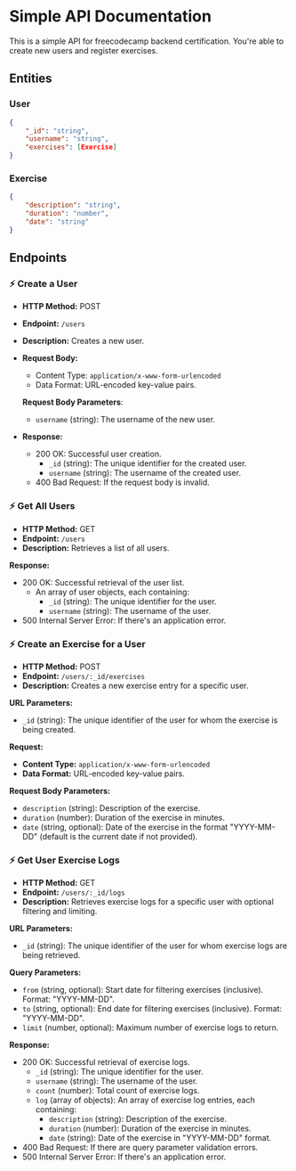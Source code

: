 # Simple API Documentation

This is a simple API for freecodecamp backend certification. You're able to create new users and register exercises.

## Entities

### User
```json
{
    "_id": "string",
    "username": "string",
    "exercises": [Exercise]
}
```

### Exercise
```json
{
    "description": "string",
    "duration": "number",
    "date": "string"
}
```

## Endpoints

### ⚡️ Create a User

- **HTTP Method:** POST
- **Endpoint:** `/users`
- **Description:** Creates a new user.
- **Request Body:**
  - Content Type: `application/x-www-form-urlencoded`
  - Data Format: URL-encoded key-value pairs.

  **Request Body Parameters**:
  - `username` (string): The username of the new user.

- **Response:**
  - 200 OK: Successful user creation.
    - `_id` (string): The unique identifier for the created user.
    - `username` (string): The username of the created user.
  - 400 Bad Request: If the request body is invalid.

### ⚡️ Get All Users

- **HTTP Method:** GET
- **Endpoint:** `/users`
- **Description:** Retrieves a list of all users.

**Response:**

- 200 OK: Successful retrieval of the user list.
  - An array of user objects, each containing:
    - `_id` (string): The unique identifier for the user.
    - `username` (string): The username of the user.
- 500 Internal Server Error: If there's an application error.

### ⚡️ Create an Exercise for a User

- **HTTP Method:** POST
- **Endpoint:** `/users/:_id/exercises`
- **Description:** Creates a new exercise entry for a specific user.

**URL Parameters:**
- `_id` (string): The unique identifier of the user for whom the exercise is being created.

**Request:**

- **Content Type:** `application/x-www-form-urlencoded`
- **Data Format:** URL-encoded key-value pairs.

**Request Body Parameters:**
- `description` (string): Description of the exercise.
- `duration` (number): Duration of the exercise in minutes.
- `date` (string, optional): Date of the exercise in the format "YYYY-MM-DD" (default is the current date if not provided).

### ⚡️ Get User Exercise Logs

- **HTTP Method:** GET
- **Endpoint:** `/users/:_id/logs`
- **Description:** Retrieves exercise logs for a specific user with optional filtering and limiting.

**URL Parameters:**
- `_id` (string): The unique identifier of the user for whom exercise logs are being retrieved.

**Query Parameters:**
- `from` (string, optional): Start date for filtering exercises (inclusive). Format: "YYYY-MM-DD".
- `to` (string, optional): End date for filtering exercises (inclusive). Format: "YYYY-MM-DD".
- `limit` (number, optional): Maximum number of exercise logs to return.

**Response:**

- 200 OK: Successful retrieval of exercise logs.
  - `_id` (string): The unique identifier for the user.
  - `username` (string): The username of the user.
  - `count` (number): Total count of exercise logs.
  - `log` (array of objects): An array of exercise log entries, each containing:
    - `description` (string): Description of the exercise.
    - `duration` (number): Duration of the exercise in minutes.
    - `date` (string): Date of the exercise in "YYYY-MM-DD" format.
- 400 Bad Request: If there are query parameter validation errors.
- 500 Internal Server Error: If there's an application error.